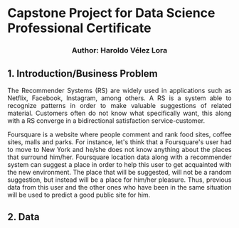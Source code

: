 # Capstone Project for Data Science Professional Certificate
### <p align="center"> Author: Haroldo Vélez Lora</p>


## 1. Introduction/Business Problem
<p align="justify">The Recommender Systems (RS) are widely used in applications such as Netflix, Facebook, Instagram, among others. A RS is a system able to recognize patterns in order to make valuable suggestions of related material. Customers often do not know what specifically want, this along with a RS converge in a bidirectional satisfaction service-customer.  </p>

<p align="justify">Foursquare is a website where people comment and rank food sites, coffee sites, malls and parks. For instance, let's think that a Foursquare's user had to move to New York and he/she does not know anything about the places that surround him/her. Foursquare location data along with a recommender system can suggest a place in order to help this user to get acquainted with the new environment. The place that will be suggested, will not be a random suggestion, but instead will be a place for him/her pleasure. Thus, previous data from this user and the other ones who have been in the same situation will be used to predict a good public site for him.</p>

## 2. Data


